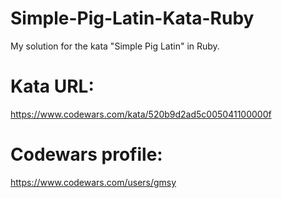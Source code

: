 # Simple-Pig-Latin-Kata-Ruby
My solution for the kata "Simple Pig Latin" in Ruby.

# Kata URL:
https://www.codewars.com/kata/520b9d2ad5c005041100000f

# Codewars profile:
https://www.codewars.com/users/gmsy
